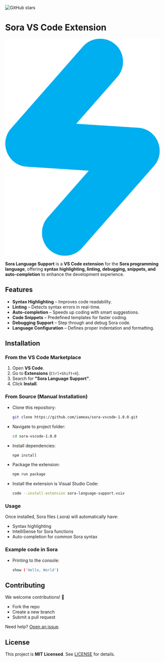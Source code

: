 ![GitHub stars](https://img.shields.io/github/stars/iameas/sora-vscode-1.0.0?style=social)

# Sora VS Code Extension

![Sora Icon](src/assets/icon.png)

**Sora Language Support** is a **VS Code extension** for the **Sora programming language**, offering **syntax highlighting, linting, debugging, snippets, and auto-completion** to enhance the development experience.

## Features

- **Syntax Highlighting** – Improves code readability.
- **Linting** – Detects syntax errors in real-time.
- **Auto-completion** – Speeds up coding with smart suggestions.
- **Code Snippets** – Predefined templates for faster coding.
- **Debugging Support** – Step through and debug Sora code.
- **Language Configuration** – Defines proper indentation and formatting.

## Installation

### From the VS Code Marketplace

1. Open **VS Code**.
2. Go to **Extensions** (`Ctrl+Shift+X`).
3. Search for **"Sora Language Support"**.
4. Click **Install**.

### From Source (Manual Installation)

- Clone this repository:
  ```sh
  git clone https://github.com/iameas/sora-vscode-1.0.0.git
  ```
- Navigate to project folder:
  ```sh
  cd sora-vscode-1.0.0
  ```
- Install dependencies:
  ```sh
  npm install
  ```
- Package the extension:
  ```sh
  npm run package
  ```
- Install the extension is Visual Studio Code:

  ```sh
  code --install-extension sora-language-support.vsix

  ```

### Usage

Once installed, Sora files (.sora) will automatically have:

- Syntax highlighting
- IntelliSense for Sora functions
- Auto-completion for common Sora syntax

### Example code in Sora

- Printing to the console:
  ```sh
  show ('Hello, World')
  ```

## Contributing

We welcome contributions! 🎉

- Fork the repo
- Create a new branch
- Submit a pull request

Need help? [Open an issue](https://github.com/iameas/sora-vscode-1.0.0/issues).

## License

This project is **MIT Licensed**. See [LICENSE](LICENSE) for details.
